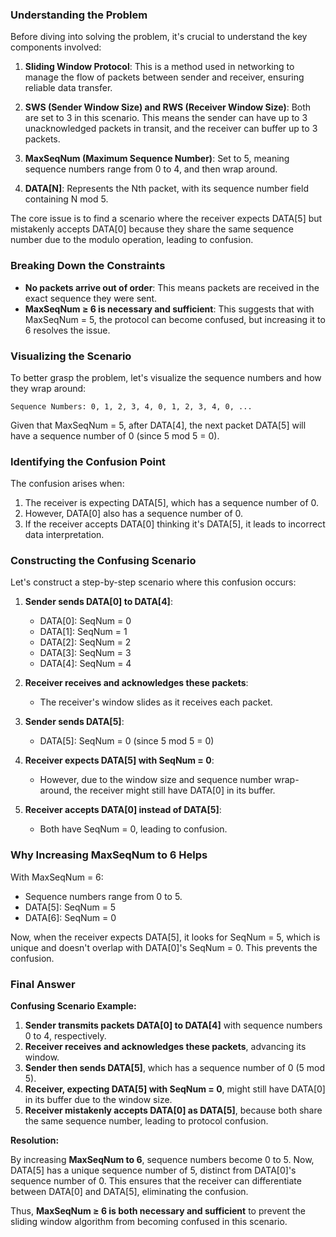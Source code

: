 ### Understanding the Problem

Before diving into solving the problem, it's crucial to understand the key components involved:

1. **Sliding Window Protocol**: This is a method used in networking to manage the flow of packets between sender and receiver, ensuring reliable data transfer.

2. **SWS (Sender Window Size) and RWS (Receiver Window Size)**: Both are set to 3 in this scenario. This means the sender can have up to 3 unacknowledged packets in transit, and the receiver can buffer up to 3 packets.

3. **MaxSeqNum (Maximum Sequence Number)**: Set to 5, meaning sequence numbers range from 0 to 4, and then wrap around.

4. **DATA[N]**: Represents the Nth packet, with its sequence number field containing N mod 5.

The core issue is to find a scenario where the receiver expects DATA[5] but mistakenly accepts DATA[0] because they share the same sequence number due to the modulo operation, leading to confusion.

### Breaking Down the Constraints

- **No packets arrive out of order**: This means packets are received in the exact sequence they were sent.
- **MaxSeqNum ≥ 6 is necessary and sufficient**: This suggests that with MaxSeqNum = 5, the protocol can become confused, but increasing it to 6 resolves the issue.

### Visualizing the Scenario

To better grasp the problem, let's visualize the sequence numbers and how they wrap around:

```
Sequence Numbers: 0, 1, 2, 3, 4, 0, 1, 2, 3, 4, 0, ...
```

Given that MaxSeqNum = 5, after DATA[4], the next packet DATA[5] will have a sequence number of 0 (since 5 mod 5 = 0).

### Identifying the Confusion Point

The confusion arises when:

1. The receiver is expecting DATA[5], which has a sequence number of 0.
2. However, DATA[0] also has a sequence number of 0.
3. If the receiver accepts DATA[0] thinking it's DATA[5], it leads to incorrect data interpretation.

### Constructing the Confusing Scenario

Let's construct a step-by-step scenario where this confusion occurs:

1. **Sender sends DATA[0] to DATA[4]**:

   - DATA[0]: SeqNum = 0
   - DATA[1]: SeqNum = 1
   - DATA[2]: SeqNum = 2
   - DATA[3]: SeqNum = 3
   - DATA[4]: SeqNum = 4

2. **Receiver receives and acknowledges these packets**:

   - The receiver's window slides as it receives each packet.

3. **Sender sends DATA[5]**:

   - DATA[5]: SeqNum = 0 (since 5 mod 5 = 0)

4. **Receiver expects DATA[5] with SeqNum = 0**:

   - However, due to the window size and sequence number wrap-around, the receiver might still have DATA[0] in its buffer.

5. **Receiver accepts DATA[0] instead of DATA[5]**:
   - Both have SeqNum = 0, leading to confusion.

### Why Increasing MaxSeqNum to 6 Helps

With MaxSeqNum = 6:

- Sequence numbers range from 0 to 5.
- DATA[5]: SeqNum = 5
- DATA[6]: SeqNum = 0

Now, when the receiver expects DATA[5], it looks for SeqNum = 5, which is unique and doesn't overlap with DATA[0]'s SeqNum = 0. This prevents the confusion.

### Final Answer

**Confusing Scenario Example:**

1. **Sender transmits packets DATA[0] to DATA[4]** with sequence numbers 0 to 4, respectively.
2. **Receiver receives and acknowledges these packets**, advancing its window.
3. **Sender then sends DATA[5]**, which has a sequence number of 0 (5 mod 5).
4. **Receiver, expecting DATA[5] with SeqNum = 0**, might still have DATA[0] in its buffer due to the window size.
5. **Receiver mistakenly accepts DATA[0] as DATA[5]**, because both share the same sequence number, leading to protocol confusion.

**Resolution:**

By increasing **MaxSeqNum to 6**, sequence numbers become 0 to 5. Now, DATA[5] has a unique sequence number of 5, distinct from DATA[0]'s sequence number of 0. This ensures that the receiver can differentiate between DATA[0] and DATA[5], eliminating the confusion.

Thus, **MaxSeqNum ≥ 6 is both necessary and sufficient** to prevent the sliding window algorithm from becoming confused in this scenario.
